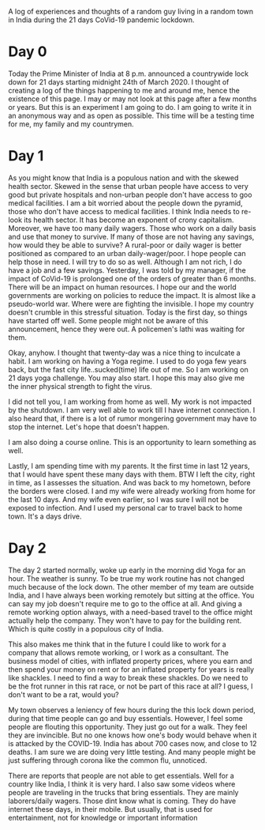 A log of experiences and thoughts of a random guy living in a random town in India during the 21 days CoVid-19 pandemic lockdown.

# Day 0

Today the Prime Minister of India at 8 p.m. announced a countrywide lock down for 21 days starting midnight 24th of March 2020. I thought of creating a log of the things happening to me and around me, hence the existence of this page. I may or may not look at this page after a few months or years. But this is an experiment I am going to do. I am going to write it in an anonymous way and as open as possible. This time will be a testing time for me, my family and my countrymen.

# Day 1

As you might know that India is a populous nation and with the skewed health sector. Skewed in the sense that urban people have access to very good but private hospitals and non-urban people don't have access to goo medical facilities. I am a bit worried about the people down the pyramid, those who don't have access to medical facilities. I think India needs to re-look its health sector. It has become an exponent of crony capitalism. Moreover, we have too many daily wagers. Those who work on a daily basis and use that money to survive. If many of those are not having any savings, how would they be able to survive? A rural-poor or daily wager is better positioned as compared to an urban daily-wager/poor. I hope people can help those in need. I will try to do so as well. Although I am not rich, I do have a job and a few savings. Yesterday, I was told by my manager, if the impact of CoVid-19 is prolonged one of the orders of greater than 6 months. There will be an impact on human resources. I hope our and the world governments are working on policies to reduce the impact. It is almost like a pseudo-world war. Where were are fighting the invisible. I hope my country doesn't crumble in this stressful situation. Today is the first day, so things have started off well. Some people might not be aware of this announcement, hence they were out. A policemen's lathi was waiting for them.

Okay, anyhow. I thought that twenty-day was a nice thing to inculcate a habit. I am working on having a Yoga regime. I used to do yoga few years back, but the fast city life..sucked(time) life out of me. So I am working on 21 days yoga challenge. You may also start. I hope this may also give me the inner physical strength to fight the virus.

I did not tell you, I am working from home as well. My work is not impacted by the shutdown. I am very well able to work till I have internet connection. I also heard that, if there is a lot of rumor mongering government may have to stop the internet. Let's hope that doesn't happen.

I am also doing a course online. This is an opportunity to learn something as well.

Lastly, I am spending time with my parents. It the first time in last 12 years, that I would have spent these many days with them. BTW I left the city, right in time, as I assesses the situation. And was back to my hometown, before the borders were closed. I and my wife were already working from home for the last 10 days. And my wife even earlier, so I was sure I will not be exposed to infection. And I used my personal car to travel back to home town. It's a days drive.

# Day 2

The day 2 started normally, woke up early in the morning did Yoga for an hour. The weather is sunny. To be true my work routine has not changed much because of the lock down. The other member of my team are outside India, and I have always been working remotely but sitting at the office. You can say my job doesn't require me to go to the office at all. And giving a remote working option always, with a need-based travel to the office might actually help the company. They won't have to pay for the building rent. Which is quite costly in a populous city of India.

This also makes me think that in the future I could like to work for a company that allows remote working, or I work as a consultant. The business model of cities, with inflated property prices, where you earn and then spend your money on rent or for an inflated property for years is really like shackles. I need to find a way to break these shackles. Do we need to be the frot runner in this rat race, or not be part of this race at all? I guess, I don't want to be a rat, would you?

My town observes a leniency of few hours during the this lock down period, during that time people can go and buy essentials. However, I feel some people are flouting this opportunity. They just go out for a walk. They feel they are invincible. But no one knows how one's body would behave when it is attacked by the COVID-19. India has about 700 cases now, and close to 12 deaths. I am sure we are doing very little testing. And many people might be just suffering through corona like the common flu, unnoticed.

There are reports that people are not able to get essentials. Well for a country like India, I think it is very hard. I also saw some videos where people are traveling in the trucks that bring essentials. They are mainly laborers/daily wagers. Those dint know what is coming. They do have internet these days, in their mobile. But usually, that is used for entertainment, not for knowledge or important information


